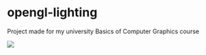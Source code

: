 # opengl-lighting
Project made for my university Basics of Computer Graphics course


![](https://cdn.discordapp.com/attachments/702987071849234636/918458349043986432/unknown.png)
